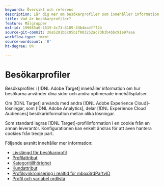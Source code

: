 ```yaml
---
keywords: Översikt och referens
description: Lär dig mer om besökarprofiler som innehåller information om hur besökarna använder era sidor och andra optimerade innehållsplatser.
title: Vad är besökarprofiler?
feature: Målgrupper
exl-id: 199085a6-1519-4c73-8189-33b4ea4fff24
source-git-commit: 20a5201b5c05b1f083252ac73b3b4bbc91e97aaa
workflow-type: tm+mt
source-wordcount: '0'
ht-degree: 0%

---
```


# Besökarprofiler

Besöksprofiler i [!DNL Adobe Target] innehåller information om hur besökarna använder dina sidor och andra optimerade innehållsplatser.

Om [!DNL Target] används med andra [!DNL Adobe Experience Cloud]-lösningar, som [!DNL Adobe Analytics], delar [!DNL Experience Cloud Audiences] besökarinformation mellan olika lösningar.

Som standard lagras [!DNL Target]-profilinformation i en cookie från en annan leverantör. Konfigurationen kan enkelt ändras för att även hantera cookies från tredje part.

Följande avsnitt innehåller mer information:

- [Livslängd för besökarprofil](visitor-profile-lifetime.md)
- [Profilattribut](profile-parameters.md)
- [Kategoritillhörighet](category-affinity.md)
- [Kundattribut](working-with-customer-attributes.md)
- [Profilsynkronisering i realtid för mbox3rdPartyID](3rd-party-id.md)
- [Profil och variabel ordlista](variables-profiles-parameters-methods.md)
